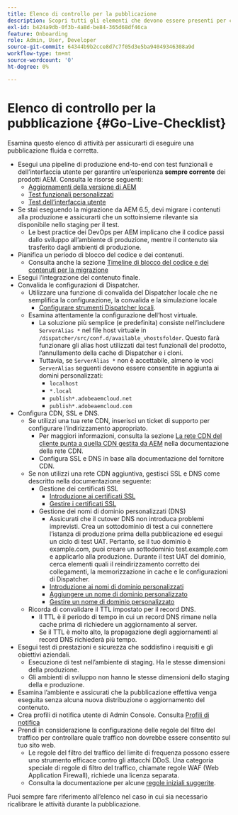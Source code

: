 ```yaml
---
title: Elenco di controllo per la pubblicazione
description: Scopri tutti gli elementi che devono essere presenti per consentire una pubblicazione corretta con AEM as a Cloud Service
exl-id: b424a9db-0f3b-4a8d-be84-365d68df46ca
feature: Onboarding
role: Admin, User, Developer
source-git-commit: 64344b9b2cce8d7c7f05d3e5ba94049346308a9d
workflow-type: tm+mt
source-wordcount: '0'
ht-degree: 0%

---
```


# Elenco di controllo per la pubblicazione {#Go-Live-Checklist}

Esamina questo elenco di attività per assicurarti di eseguire una pubblicazione fluida e corretta.

* Esegui una pipeline di produzione end-to-end con test funzionali e dell’interfaccia utente per garantire un’esperienza **sempre corrente** dei prodotti AEM. Consulta le risorse seguenti:
   * [Aggiornamenti della versione di AEM](/help/implementing/deploying/aem-version-updates.md)
   * [Test funzionali personalizzati](/help/implementing/cloud-manager/functional-testing.md#custom-functional-testing)
   * [Test dell’interfaccia utente](/help/implementing/cloud-manager/ui-testing.md)
* Se stai eseguendo la migrazione da AEM 6.5, devi migrare i contenuti alla produzione e assicurarti che un sottoinsieme rilevante sia disponibile nello staging per il test.
   * Le best practice dei DevOps per AEM implicano che il codice passi dallo sviluppo all’ambiente di produzione, mentre il contenuto sia trasferito dagli ambienti di produzione.
* Pianifica un periodo di blocco del codice e dei contenuti.
   * Consulta anche la sezione [Timeline di blocco del codice e dei contenuti per la migrazione](#code-content-freeze)
* Esegui l’integrazione del contenuto finale.
* Convalida le configurazioni di Dispatcher.
   * Utilizzare una funzione di convalida del Dispatcher locale che ne semplifica la configurazione, la convalida e la simulazione locale
      * [Configurare strumenti Dispatcher locali](https://experienceleague.adobe.com/it/docs/experience-manager-learn/cloud-service/local-development-environment-set-up/dispatcher-tools#prerequisites).
   * Esamina attentamente la configurazione dell’host virtuale.
      * La soluzione più semplice (e predefinita) consiste nell’includere `ServerAlias *` nel file host virtuale in `/dispatcher/src/conf.d/available_vhostsfolder`. Questo farà funzionare gli alias host utilizzati dai test funzionali del prodotto, l’annullamento della cache di Dispatcher e i cloni.
      * Tuttavia, se `ServerAlias *` non è accettabile, almeno le voci `ServerAlias` seguenti devono essere consentite in aggiunta ai domini personalizzati:
         * `localhost`
         * `*.local`
         * `publish*.adobeaemcloud.net`
         * `publish*.adobeaemcloud.com`
* Configura CDN, SSL e DNS.
   * Se utilizzi una tua rete CDN, inserisci un ticket di supporto per configurare l’indirizzamento appropriato.
      * Per maggiori informazioni, consulta la sezione [La rete CDN del cliente punta a quella CDN gestita da AEM](/help/implementing/dispatcher/cdn.md#point-to-point-cdn) nella documentazione della rete CDN.
      * Configura SSL e DNS in base alla documentazione del fornitore CDN.
   * Se non utilizzi una rete CDN aggiuntiva, gestisci SSL e DNS come descritto nella documentazione seguente:
      * Gestione dei certificati SSL
         * [Introduzione ai certificati SSL](/help/implementing/cloud-manager/managing-ssl-certifications/introduction-to-ssl-certificates.md)
         * [Gestire i certificati SSL](/help/implementing/cloud-manager/managing-ssl-certifications/managing-certificates.md)
      * Gestione dei nomi di dominio personalizzati (DNS)
         * Assicurati che il cutover DNS non introduca problemi imprevisti. Crea un sottodominio di test a cui connettere l’istanza di produzione prima della pubblicazione ed esegui un ciclo di test UAT. Pertanto, se il tuo dominio è example.com, puoi creare un sottodominio test.example.com e applicarlo alla produzione. Durante il test UAT del dominio, cerca elementi quali il reindirizzamento corretto dei collegamenti, la memorizzazione in cache e le configurazioni di Dispatcher.
         * [Introduzione ai nomi di dominio personalizzati](/help/implementing/cloud-manager/custom-domain-names/introduction.md)
         * [Aggiungere un nome di dominio personalizzato](/help/implementing/cloud-manager/custom-domain-names/add-custom-domain-name.md)
         * [Gestire un nome di dominio personalizzato](/help/implementing/cloud-manager/custom-domain-names/managing-custom-domain-names.md)
   * Ricorda di convalidare il TTL impostato per il record DNS.
      * Il TTL è il periodo di tempo in cui un record DNS rimane nella cache prima di richiedere un aggiornamento al server.
      * Se il TTL è molto alto, la propagazione degli aggiornamenti al record DNS richiederà più tempo.
* Esegui test di prestazioni e sicurezza che soddisfino i requisiti e gli obiettivi aziendali.
   * Esecuzione di test nell’ambiente di staging.  Ha le stesse dimensioni della produzione.
   * Gli ambienti di sviluppo non hanno le stesse dimensioni dello staging della e produzione.
* Esamina l’ambiente e assicurati che la pubblicazione effettiva venga eseguita senza alcuna nuova distribuzione o aggiornamento del contenuto.
* Crea profili di notifica utente di Admin Console. Consulta [Profili di notifica](/help/journey-onboarding/notification-profiles.md)
* Prendi in considerazione la configurazione delle regole del filtro del traffico per controllare quale traffico non dovrebbe essere consentito sul tuo sito web.
   * Le regole del filtro del traffico del limite di frequenza possono essere uno strumento efficace contro gli attacchi DDoS. Una categoria speciale di regole di filtro del traffico, chiamate regole WAF (Web Application Firewall), richiede una licenza separata.
   * Consulta la documentazione per alcune [regole iniziali suggerite](/help/security/traffic-filter-rules-including-waf.md#recommended-starter-rules).

Puoi sempre fare riferimento all’elenco nel caso in cui sia necessario ricalibrare le attività durante la pubblicazione.
